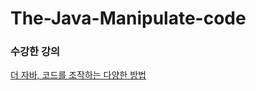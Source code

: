 # The-Java-Manipulate-code


### 수강한 강의
[더 자바, 코드를 조작하는 다양한 방법](https://www.inflearn.com/course/the-java-code-manipulation/dashboard)
